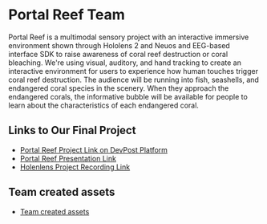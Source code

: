 # Portal Reef Team
Portal Reef is a multimodal sensory project with an interactive immersive environment shown through Hololens 2 and Neuos and EEG-based interface SDK to raise awareness of coral reef destruction or coral bleaching. We're using visual, auditory, and hand tracking to create an interactive environment for users to experience how human touches trigger coral reef destruction. The audience will be running into fish, seashells, and endangered coral species in the scenery. When they approach the endangered corals, the informative bubble will be available for people to learn about the characteristics of each endangered coral.

## Links to Our Final Project
* [Portal Reef Project Link on DevPost Platform](https://devpost.com/software/portal-reef)
* [Portal Reef Presentation Link](https://docs.google.com/presentation/d/1P_qzSDJ9Yut5M4IDbYuGqu8oaaJngQVn/edit?usp=sharing&ouid=115498708412021760091&rtpof=true&sd=true)
* [Holenlens Project Recording Link](https://drive.google.com/file/d/1dAEj3fETF-w7o4nyIZmz1bJZxxEobwuS/view?usp=sharing)

## Team created assets
* [Team created assets](https://drive.google.com/drive/folders/1SS7V6ZNd3KIDJBRpzsVf-tOJGv8bRMI6?usp=sharing)
